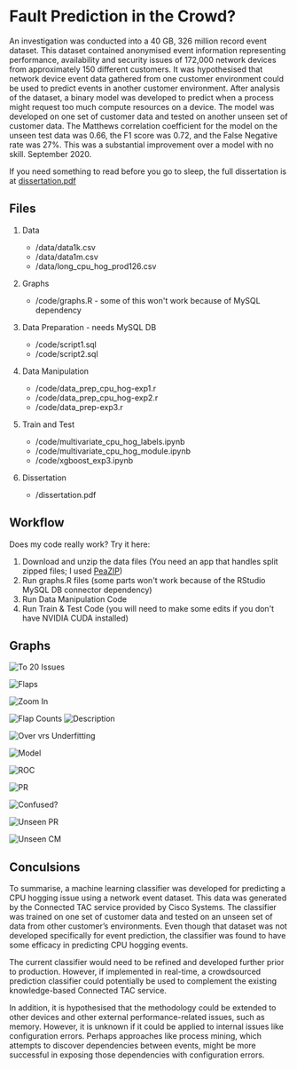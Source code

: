 # Fault Prediction in the Crowd?


An investigation was conducted into a 40 GB, 326 million record event dataset. This dataset contained anonymised event information representing performance, availability and security issues of 172,000 network devices from approximately 150 different customers. It was hypothesised that network device event data gathered from one customer environment could be used to predict events in another customer environment. After analysis of the dataset, a binary model was developed to predict when a process might request too much compute resources on a device. The model was developed on one set of customer data and tested on another unseen set of customer data. The Matthews correlation coefficient for the model on the unseen test data was 0.66, the F1 score was 0.72, and the False Negative rate was 27%. This was a substantial improvement over a model with no skill. September 2020.

If you need something to read before you go to sleep, the full dissertation is at [dissertation.pdf](http://nilspeder.pairserver.com/dissertation.pdf)


Files
------------


 1. Data
      * /data/data1k.csv
      * /data/data1m.csv
      * /data/long_cpu_hog_prod126.csv

 2. Graphs 
	  * /code/graphs.R - some of this won't work because of MySQL dependency

 2. Data Preparation - needs MySQL DB
	  * /code/script1.sql
	  * /code/script2.sql
	  
 3. Data Manipulation
     * /code/data_prep_cpu_hog-exp1.r
      * /code/data_prep_cpu_hog-exp2.r
      * /code/data_prep-exp3.r

 3. Train and Test
     * /code/multivariate_cpu_hog_labels.ipynb
      * /code/multivariate_cpu_hog_module.ipynb
      * /code/xgboost_exp3.ipynb

 3. Dissertation
     * /dissertation.pdf

Workflow
------------
Does my code really work? Try it here:
 1. Download and unzip the data files (You need an app that handles split zipped files; I used [PeaZIP](https://peazip.com/)) 
 2. Run graphs.R files (some parts won't work
    because of the RStudio MySQL DB connector dependency)
 3. Run Data Manipulation Code
 4. Run Train & Test Code (you will need to make some edits if you don't have NVIDIA CUDA installed)

Graphs
------------

![To 20 Issues](http://nilspeder.pairserver.com/art/Capture.PNG)

![Flaps](http://nilspeder.pairserver.com/art/Capture1.PNG)

![Zoom In](http://nilspeder.pairserver.com/art/Capture2.PNG)

![Flap Counts](http://nilspeder.pairserver.com/art/Capture3.PNG)
![Description](http://nilspeder.pairserver.com/art/Capture4.PNG)

![Over vrs Underfitting](http://nilspeder.pairserver.com/art/Capture5.PNG)

![Model](http://nilspeder.pairserver.com/art/Capture6.PNG)

![ROC](http://nilspeder.pairserver.com/art/Capture7.PNG)

![PR](http://nilspeder.pairserver.com/art/Capture8.PNG)

![Confused?](http://nilspeder.pairserver.com/art/Capture9.PNG)

![Unseen PR](http://nilspeder.pairserver.com/art/Capture10.PNG)

![Unseen CM](http://nilspeder.pairserver.com/art/Capture11.PNG)

Conculsions
------------
To summarise, a machine learning classifier was developed for predicting a CPU hogging issue using a network event dataset. This data was generated by the Connected TAC service provided by Cisco Systems. The classifier was trained on one set of customer data and tested on an unseen set of data from other customer’s environments. Even though that dataset was not developed specifically for event prediction, the classifier was found to have some efficacy in predicting CPU hogging events.

The current classifier would need to be refined and developed further prior to production. However, if implemented in real-time, a crowdsourced prediction classifier could potentially be used to complement the existing knowledge-based Connected TAC service.

In addition, it is hypothesised that the methodology could be extended to other devices and other external performance-related issues, such as memory. However, it is unknown if it could be applied to internal issues like configuration errors. Perhaps approaches like process mining, which attempts to discover dependencies between events, might be more successful in exposing those dependencies with configuration errors.
<!--stackedit_data:
eyJoaXN0b3J5IjpbMTA4NzMxMDA5NSwxMjM4NjU1NDAxLDE3Mz
cwMDg5NjgsMjEyOTA4NjcxMyw4NTI4ODY3MDUsLTc5NzU1Mzc4
NCwxMDg1MTQ5MjQ2LDg1ODk2ODc4Ml19
-->